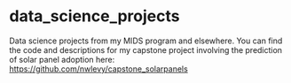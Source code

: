 # data_science_projects

Data science projects from my MIDS program and elsewhere.  You can find the code and descriptions for my capstone project involving the prediction of solar panel adoption here: https://github.com/nwlevy/capstone_solarpanels

